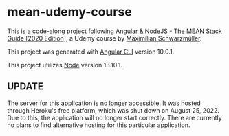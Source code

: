 # mean-udemy-course

This is a code-along project following [Angular & NodeJS - The MEAN Stack Guide [2020 Edition]](https://www.udemy.com/course/angular-2-and-nodejs-the-practical-guide), a Udemy course by [Maximilian Schwarzmüller](https://academind.com/team/#maximilian).

This project was generated with [Angular CLI](https://github.com/angular/angular-cli) version 10.0.1.

This project utilizes [Node](https://github.com/nodejs/node) version 13.10.1.

## UPDATE
The server for this application is no longer accessible. It was hosted through Heroku's free platform, which was shut down on August 25, 2022. Due to this, the application will no longer start correctly. There are currently no plans to find alternative hosting for this particular application.
